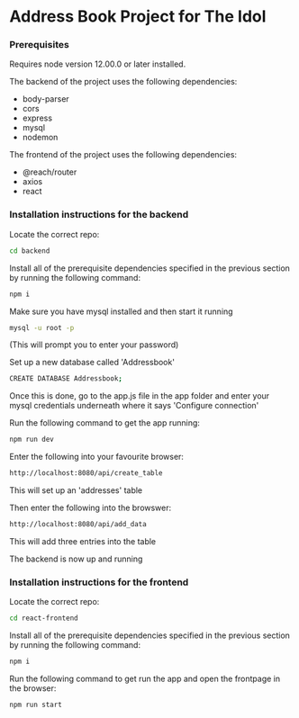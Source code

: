 # Address Book Project for The Idol


### Prerequisites

Requires node version 12.00.0 or later installed.

The backend of the project uses the following dependencies:

* body-parser
* cors
* express
* mysql
* nodemon

The frontend of the project uses the following dependencies:

* @reach/router
* axios
* react

### Installation instructions for the backend

Locate the correct repo:

```bash
cd backend
```

Install all of the prerequisite dependencies specified in the previous section by running the following command:

```bash
npm i
```

Make sure you have mysql installed and then start it running

```bash
mysql -u root -p
```
(This will prompt you to enter your password)

Set up a new database called 'Addressbook'

```bash
CREATE DATABASE Addressbook;
```

Once this is done, go to the app.js file in the app folder and enter your mysql credentials underneath where it says 'Configure connection'

Run the following command to get the app running:

```bash
npm run dev
```

Enter the following into your favourite browser:

```bash
http://localhost:8080/api/create_table
```
This will set up an 'addresses' table

Then enter the following into the browswer:

```bash
http://localhost:8080/api/add_data
```
This will add three entries into the table

The backend is now up and running

### Installation instructions for the frontend

Locate the correct repo:

```bash
cd react-frontend
```

Install all of the prerequisite dependencies specified in the previous section by running the following command:

```bash
npm i
```

Run the following command to get run the app and open the frontpage in the browser:

```bash
npm run start
```